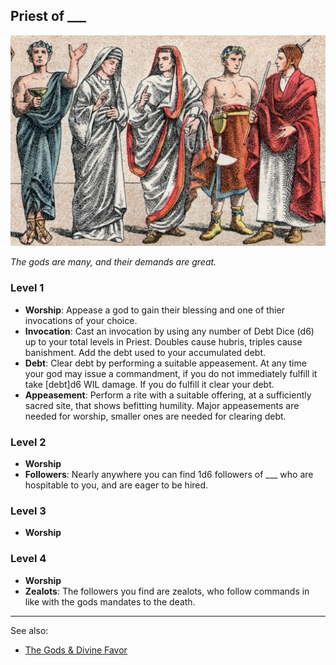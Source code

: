 ## Priest of \___

![Five priests in ceremonial robes](/images/priests.jpg)

*The gods are many, and their demands are great.*

### Level 1
*   **Worship**: Appease a god to gain their blessing and one of thier invocations of your choice.
*   **Invocation**: Cast an invocation by using any number of Debt Dice (d6) up to your total levels in Priest. Doubles cause hubris, triples cause banishment. Add the debt used to your accumulated debt.
*   **Debt**: Clear debt by performing a suitable appeasement. At any time your god may issue a commandment, if you do not immediately fulfill it take [debt]d6 WIL damage. If you do fulfill it clear your debt.
*    **Appeasement**: Perform a rite with a suitable offering, at a sufficiently sacred site, that shows befitting humility. Major appeasements are needed for worship, smaller ones are needed for clearing debt.

### Level 2
*   **Worship**
*   **Followers**: Nearly anywhere you can find 1d6 followers of \___ who are hospitable to you, and are eager to be hired.

### Level 3
*   **Worship**

### Level 4
*   **Worship**
*   **Zealots**: The followers you find are zealots, who follow commands in like with the gods mandates to the death.

---
See also:
- [The Gods & Divine Favor](../gods.md)
